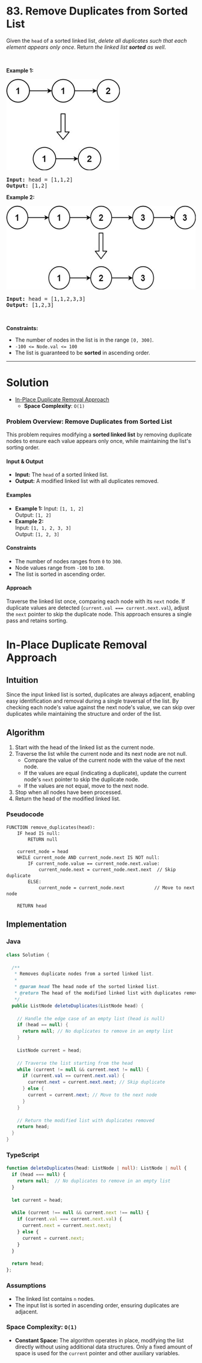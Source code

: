 # 83. Remove Duplicates from Sorted List

<p>Given the <code>head</code> of a sorted linked list, <em>delete all duplicates such that each element appears only once</em>. Return <em>the linked list <strong>sorted</strong> as well</em>.</p>

<p>&nbsp;</p>
<p><strong class="example">Example 1:</strong></p>
<img alt="" style="width: 302px; height: 242px;" src="img/83-1.jpg">
<pre><strong>Input:</strong> head = [1,1,2]
<strong>Output:</strong> [1,2]
</pre>

<p><strong class="example">Example 2:</strong></p>
<img alt="" style="width: 542px; height: 222px;" src="img/83-2.jpg">
<pre><strong>Input:</strong> head = [1,1,2,3,3]
<strong>Output:</strong> [1,2,3]
</pre>

<p>&nbsp;</p>
<p><strong>Constraints:</strong></p>

<ul>
  <li>The number of nodes in the list is in the range <code>[0, 300]</code>.</li>
  <li><code>-100 &lt;= Node.val &lt;= 100</code></li>
  <li>The list is guaranteed to be <strong>sorted</strong> in ascending order.</li>
</ul>


---

# Solution

- [In-Place Duplicate Removal Approach](#in-place-duplicate-removal-approach)
  - **Space Complexity**: `O(1)`

### Problem Overview: Remove Duplicates from Sorted List

This problem requires modifying a **sorted linked list** by removing duplicate nodes to ensure each value appears only once, while maintaining the list's sorting order.

#### **Input & Output**
- **Input:** The `head` of a sorted linked list.
- **Output:** A modified linked list with all duplicates removed.

#### **Examples**
- **Example 1:**
  Input: `[1, 1, 2]`  
  Output: `[1, 2]`
- **Example 2:**  
  Input: `[1, 1, 2, 3, 3]`  
  Output: `[1, 2, 3]`

#### **Constraints**
- The number of nodes ranges from `0` to `300`.
- Node values range from `-100` to `100`.
- The list is sorted in ascending order.

#### **Approach**
Traverse the linked list once, comparing each node with its `next` node. If duplicate values are detected (`current.val === current.next.val`), adjust the `next` pointer to skip the duplicate node. This approach ensures a single pass and retains sorting.

# In-Place Duplicate Removal Approach

## **Intuition**

Since the input linked list is sorted, duplicates are always adjacent, enabling easy identification and removal during a single traversal of the list. By checking each node's value against the next node's value, we can skip over duplicates while maintaining the structure and order of the list.

## **Algorithm**

1. Start with the head of the linked list as the current node.
2. Traverse the list while the current node and its next node are not null.
   - Compare the value of the current node with the value of the next node.
   - If the values are equal (indicating a duplicate), update the current node's `next` pointer to skip the duplicate node.
   - If the values are not equal, move to the next node.
3. Stop when all nodes have been processed.
4. Return the head of the modified linked list.

### **Pseudocode**

```plaintext
FUNCTION remove_duplicates(head):
    IF head IS null:
        RETURN null

    current_node = head
    WHILE current_node AND current_node.next IS NOT null:
        IF current_node.value == current_node.next.value:
            current_node.next = current_node.next.next  // Skip duplicate
        ELSE:
            current_node = current_node.next           // Move to next node
    
    RETURN head
```

## **Implementation**

### Java

```java
class Solution {

  /**
   * Removes duplicate nodes from a sorted linked list.
   * 
   * @param head The head node of the sorted linked list.
   * @return The head of the modified linked list with duplicates removed.
   */
  public ListNode deleteDuplicates(ListNode head) {

    // Handle the edge case of an empty list (head is null)
    if (head == null) {
      return null; // No duplicates to remove in an empty list
    }

    ListNode current = head;

    // Traverse the list starting from the head
    while (current != null && current.next != null) {
      if (current.val == current.next.val) {
        current.next = current.next.next; // Skip duplicate
      } else {
        current = current.next; // Move to the next node
      }
    }

    // Return the modified list with duplicates removed
    return head;
  }
}
```

### TypeScript

```typescript
function deleteDuplicates(head: ListNode | null): ListNode | null {
  if (head === null) {
    return null;  // No duplicates to remove in an empty list
  }

  let current = head;

  while (current !== null && current.next !== null) {
    if (current.val === current.next.val) {
      current.next = current.next.next;
    } else {
      current = current.next;
    }
  }

  return head;
};
```


### **Assumptions**
- The linked list contains `n` nodes.
- The input list is sorted in ascending order, ensuring duplicates are adjacent.

### **Space Complexity**: `O(1)`
- **Constant Space:** The algorithm operates in place, modifying the list directly without using additional data structures. Only a fixed amount of space is used for the `current` pointer and other auxiliary variables.
